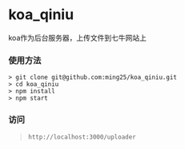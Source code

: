 # koa_qiniu
koa作为后台服务器，上传文件到七牛网站上

### 使用方法
```
> git clone git@github.com:ming25/koa_qiniu.git
> cd koa_qiniu
> npm install
> npm start
```

### 访问
> `http://localhost:3000/uploader`